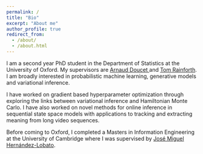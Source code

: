 ```yaml
---
permalink: /
title: "Bio"
excerpt: "About me"
author_profile: true
redirect_from: 
  - /about/
  - /about.html
---
```


I am a second year PhD student in the Department of Statistics at the University of Oxford. My supervisors are <a href='https://www.stats.ox.ac.uk/~doucet/'>Arnaud Doucet </a> and <a href='https://www.robots.ox.ac.uk/~twgr/'>Tom Rainforth</a>. I am broadly interested in probabilistic machine learning, generative models and variational inference.

I have worked on gradient based hyperparameter optimization through exploring the links between variational inference and Hamiltonian Monte Carlo. I have also worked on novel methods for online inference in sequential state space models with applications to tracking and extracting meaning from long video sequences.  

Before coming to Oxford, I completed a Masters in Information Engineering at the University of Cambridge where I was supervised by <a href='https://jmhl.org'>José Miguel Hernández-Lobato</a>.